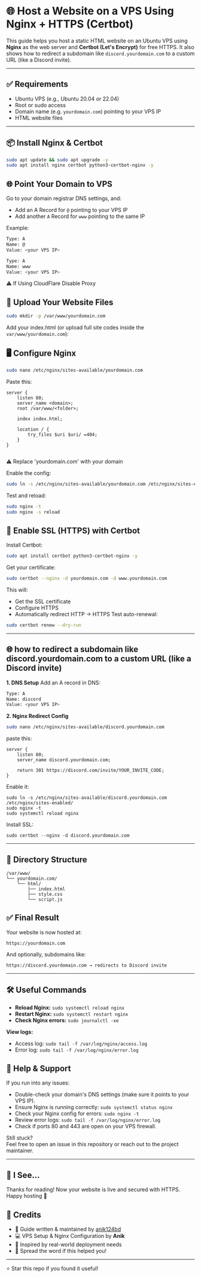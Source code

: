# 🌐 Host a Website on a VPS Using Nginx + HTTPS (Certbot)

This guide helps you host a static HTML website on an Ubuntu VPS using **Nginx** as the web server and **Certbot (Let's Encrypt)** for free HTTPS. It also shows how to redirect a subdomain like `discord.yourdomain.com` to a custom URL (like a Discord invite).

---

## ✅ Requirements

- Ubuntu VPS (e.g., Ubuntu 20.04 or 22.04)
- Root or sudo access
- Domain name (e.g. `yourdomain.com`) pointing to your VPS IP
- HTML website files

---

## 📦 Install Nginx & Certbot

```bash
sudo apt update && sudo apt upgrade -y
sudo apt install nginx certbot python3-certbot-nginx -y
```

## 🌐 Point Your Domain to VPS
Go to your domain registrar DNS settings, and:
- Add an A Record for `@` pointing to your VPS IP
- Add another `A` Record for `www` pointing to the same IP

Example:
```bash
Type: A
Name: @
Value: <your VPS IP>

Type: A
Name: www
Value: <your VPS IP>
```
⚠️ If Using CloudFlare Disable Proxy

## 📁 Upload Your Website Files
```bash
sudo mkdir -p /var/www/yourdomain.com
```
Add your index.html (or upload full site codes inside the `var/www/yourdomain.com`):

## 🖥️ Configure Nginx
```bash
sudo nano /etc/nginx/sites-available/yourdomain.com
```
Paste this:
```code
server {
    listen 80;
    server_name <domain>;
    root /var/www/<folder>;

    index index.html;

    location / {
        try_files $uri $uri/ =404;
    }
}


```
⚠️ Replace 'yourdomain.com' with your domain

Enable the config:
```bash
sudo ln -s /etc/nginx/sites-available/yourdomain.com /etc/nginx/sites-enabled/
```
Test and reload:
```bash
sudo nginx -t
sudo nginx -s reload
```

## 🔐 Enable SSL (HTTPS) with Certbot
Install Certbot:
```bash
sudo apt install certbot python3-certbot-nginx -y
```
Get your certificate:
```bash
sudo certbot --nginx -d yourdomain.com -d www.yourdomain.com
```
This will:
- Get the SSL certificate
- Configure HTTPS
- Automatically redirect HTTP → HTTPS
Test auto-renewal:
```bash
sudo certbot renew --dry-run
```
---

## 🌐 how to redirect a subdomain like discord.yourdomain.com to a custom URL (like a Discord invite)

**1. DNS Setup**
Add an A record in DNS:
```bash
Type: A
Name: discord
Value: <your VPS IP>
```
**2. Nginx Redirect Config**
```bash
sudo nano /etc/nginx/sites-available/discord.yourdomain.com
```
paste this:
```code
server {
    listen 80;
    server_name discord.yourdomain.com;

    return 301 https://discord.com/invite/YOUR_INVITE_CODE;
}
```
Enable it:
```code
sudo ln -s /etc/nginx/sites-available/discord.yourdomain.com /etc/nginx/sites-enabled/
sudo nginx -t
sudo systemctl reload nginx
```
Install SSL:
```code
sudo certbot --nginx -d discord.yourdomain.com
```
---
## 📂 Directory Structure
```code
/var/www/
└── yourdomain.com/
    └── html/
        ├── index.html
        ├── style.css
        └── script.js
```

## ✅ Final Result
Your website is now hosted at:
```code
https://yourdomain.com
```
And optionally, subdomains like:
```code
https://discord.yourdomain.com → redirects to Discord invite
```

---

## 🛠️ Useful Commands

- **Reload Nginx:** ``sudo systemctl reload nginx``
- **Restart Nginx:** ``sudo systemctl restart nginx``
- **Check Nginx errors:** ``sudo journalctl -xe``

**View logs:**
- Access log: ``sudo tail -f /var/log/nginx/access.log``
- Error log: ``sudo tail -f /var/log/nginx/error.log``

## 🙋 Help & Support

If you run into any issues:

- Double-check your domain's DNS settings (make sure it points to your VPS IP).
- Ensure Nginx is running correctly: ``sudo systemctl status nginx``
- Check your Nginx config for errors: ``sudo nginx -t``
- Review error logs: ``sudo tail -f /var/log/nginx/error.log``
- Check if ports 80 and 443 are open on your VPS firewall.

Still stuck?  
Feel free to open an issue in this repository or reach out to the project maintainer.

---

## 👀 I See...

Thanks for reading! Now your website is live and secured with HTTPS.  
Happy hosting 🚀

## 🙌 Credits

- 🧠 Guide written & maintained by [anik124bd](https://github.com/anik124bd)
- 💻 VPS Setup & Nginx Configuration by **Anik**
- 📄 Inspired by real-world deployment needs
- 📢 Spread the word if this helped you!

---

⭐ Star this repo if you found it useful!
